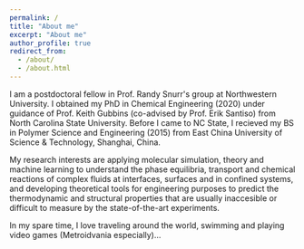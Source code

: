 ```yaml
---
permalink: /
title: "About me"
excerpt: "About me"
author_profile: true
redirect_from: 
  - /about/
  - /about.html
---
```


I am a postdoctoral fellow in Prof. Randy Snurr's group at Northwestern University. I obtained my PhD in Chemical Engineering (2020) under guidance of Prof. Keith Gubbins (co-advised by Prof. Erik Santiso) from North Carolina State University. Before I came to NC State, I recieved my BS in Polymer Science and Engineering (2015) from East China University of Science & Technology, Shanghai, China.

My research interests are applying molecular simulation, theory and machine learning to understand the phase equilibria, transport and chemical reactions of complex fluids at interfaces, surfaces and in confined systems, and developing theoretical tools for engineering purposes to predict the thermodynamic and structural properties that are usually inaccesible or difficult to measure by the state-of-the-art experiments.  

In my spare time, I love traveling around the world, swimming and playing video games (Metroidvania especially)...
